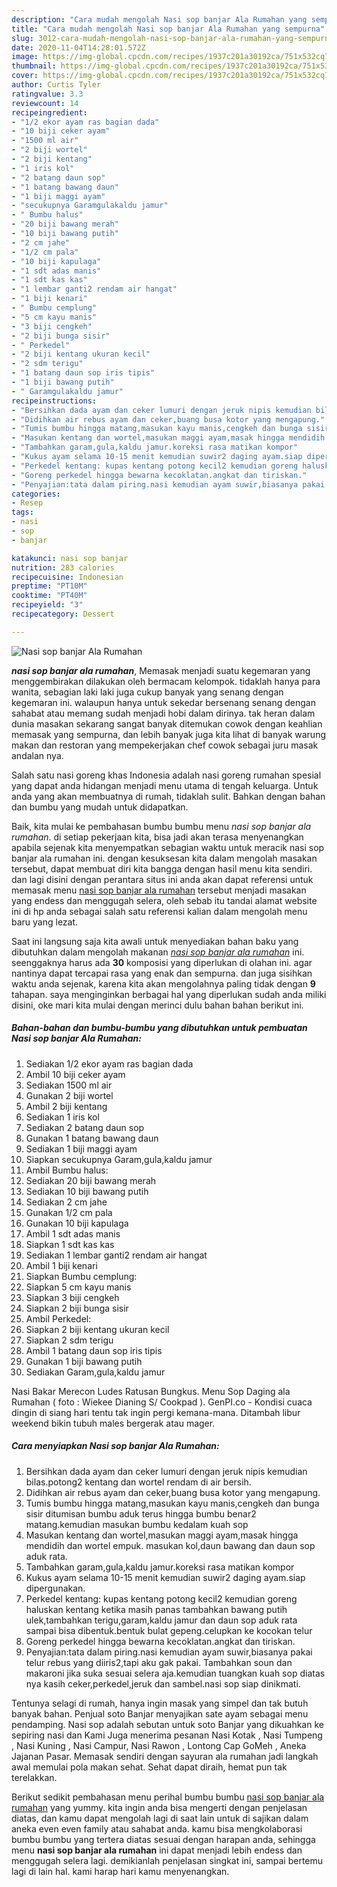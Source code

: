```yaml
---
description: "Cara mudah mengolah Nasi sop banjar Ala Rumahan yang sempurna"
title: "Cara mudah mengolah Nasi sop banjar Ala Rumahan yang sempurna"
slug: 3012-cara-mudah-mengolah-nasi-sop-banjar-ala-rumahan-yang-sempurna
date: 2020-11-04T14:28:01.572Z
image: https://img-global.cpcdn.com/recipes/1937c201a30192ca/751x532cq70/nasi-sop-banjar-ala-rumahan-foto-resep-utama.jpg
thumbnail: https://img-global.cpcdn.com/recipes/1937c201a30192ca/751x532cq70/nasi-sop-banjar-ala-rumahan-foto-resep-utama.jpg
cover: https://img-global.cpcdn.com/recipes/1937c201a30192ca/751x532cq70/nasi-sop-banjar-ala-rumahan-foto-resep-utama.jpg
author: Curtis Tyler
ratingvalue: 3.3
reviewcount: 14
recipeingredient:
- "1/2 ekor ayam ras bagian dada"
- "10 biji ceker ayam"
- "1500 ml air"
- "2 biji wortel"
- "2 biji kentang"
- "1 iris kol"
- "2 batang daun sop"
- "1 batang bawang daun"
- "1 biji maggi ayam"
- "secukupnya Garamgulakaldu jamur"
- " Bumbu halus"
- "20 biji bawang merah"
- "10 biji bawang putih"
- "2 cm jahe"
- "1/2 cm pala"
- "10 biji kapulaga"
- "1 sdt adas manis"
- "1 sdt kas kas"
- "1 lembar ganti2 rendam air hangat"
- "1 biji kenari"
- " Bumbu cemplung"
- "5 cm kayu manis"
- "3 biji cengkeh"
- "2 biji bunga sisir"
- " Perkedel"
- "2 biji kentang ukuran kecil"
- "2 sdm terigu"
- "1 batang daun sop iris tipis"
- "1 biji bawang putih"
- " Garamgulakaldu jamur"
recipeinstructions:
- "Bersihkan dada ayam dan ceker lumuri dengan jeruk nipis kemudian bilas.potong2 kentang dan wortel rendam di air bersih."
- "Didihkan air rebus ayam dan ceker,buang busa kotor yang mengapung."
- "Tumis bumbu hingga matang,masukan kayu manis,cengkeh dan bunga sisir ditumisan bumbu aduk terus hingga bumbu benar2 matang.kemudian masukan bumbu kedalam kuah sop"
- "Masukan kentang dan wortel,masukan maggi ayam,masak hingga mendidih dan wortel empuk. masukan kol,daun bawang dan daun sop aduk rata."
- "Tambahkan garam,gula,kaldu jamur.koreksi rasa matikan kompor"
- "Kukus ayam selama 10-15 menit kemudian suwir2 daging ayam.siap dipergunakan."
- "Perkedel kentang: kupas kentang potong kecil2 kemudian goreng haluskan kentang ketika masih panas tambahkan bawang putih ulek,tambahkan terigu,garam,kaldu jamur dan daun sop aduk rata sampai bisa dibentuk.bentuk bulat gepeng.celupkan ke kocokan telur"
- "Goreng perkedel hingga bewarna kecoklatan.angkat dan tiriskan."
- "Penyajian:tata dalam piring.nasi kemudian ayam suwir,biasanya pakai telur rebus yang diiris2,tapi aku gak pakai. Tambahkan soun dan makaroni jika suka sesuai selera aja.kemudian tuangkan kuah sop diatas nya kasih ceker,perkedel,jeruk dan sambel.nasi sop siap dinikmati."
categories:
- Resep
tags:
- nasi
- sop
- banjar

katakunci: nasi sop banjar 
nutrition: 283 calories
recipecuisine: Indonesian
preptime: "PT10M"
cooktime: "PT40M"
recipeyield: "3"
recipecategory: Dessert

---
```



![Nasi sop banjar Ala Rumahan](https://img-global.cpcdn.com/recipes/1937c201a30192ca/751x532cq70/nasi-sop-banjar-ala-rumahan-foto-resep-utama.jpg)

<b><i>nasi sop banjar ala rumahan</i></b>, Memasak menjadi suatu kegemaran yang menggembirakan dilakukan oleh bermacam kelompok. tidaklah hanya para wanita, sebagian laki laki juga cukup banyak yang senang dengan kegemaran ini. walaupun hanya untuk sekedar bersenang senang dengan sahabat atau memang sudah menjadi hobi dalam dirinya. tak heran dalam dunia masakan sekarang sangat banyak ditemukan cowok dengan keahlian memasak yang sempurna, dan lebih banyak juga kita lihat di banyak warung makan dan restoran yang mempekerjakan chef cowok sebagai juru masak andalan nya.

Salah satu nasi goreng khas Indonesia adalah nasi goreng rumahan spesial yang dapat anda hidangan menjadi menu utama di tengah keluarga. Untuk anda yang akan membuatnya di rumah, tidaklah sulit. Bahkan dengan bahan dan bumbu yang mudah untuk didapatkan.

Baik, kita mulai ke pembahasan bumbu bumbu menu <i>nasi sop banjar ala rumahan</i>. di setiap pekerjaan kita, bisa jadi akan terasa menyenangkan apabila sejenak kita menyempatkan sebagian waktu untuk meracik nasi sop banjar ala rumahan ini. dengan kesuksesan kita dalam mengolah masakan tersebut, dapat membuat diri kita bangga dengan hasil menu kita sendiri. dan lagi disini dengan perantara situs ini anda akan dapat referensi untuk memasak menu <u>nasi sop banjar ala rumahan</u> tersebut menjadi masakan yang endess dan menggugah selera, oleh sebab itu tandai alamat website ini di hp anda sebagai salah satu referensi kalian dalam mengolah menu baru yang lezat.


Saat ini langsung saja kita awali untuk menyediakan bahan baku yang dibutuhkan dalam mengolah makanan <u><i>nasi sop banjar ala rumahan</i></u> ini. seenggaknya harus ada <b>30</b> komposisi yang diperlukan di olahan ini. agar nantinya dapat tercapai rasa yang enak dan sempurna. dan juga sisihkan waktu anda sejenak, karena kita akan mengolahnya paling tidak dengan <b>9</b> tahapan. saya menginginkan berbagai hal yang diperlukan sudah anda miliki disini, oke mari kita mulai dengan merinci dulu bahan bahan berikut ini.

<!--inarticleads1-->

##### Bahan-bahan dan bumbu-bumbu yang dibutuhkan untuk pembuatan Nasi sop banjar Ala Rumahan:

1. Sediakan 1/2 ekor ayam ras bagian dada
1. Ambil 10 biji ceker ayam
1. Sediakan 1500 ml air
1. Gunakan 2 biji wortel
1. Ambil 2 biji kentang
1. Sediakan 1 iris kol
1. Sediakan 2 batang daun sop
1. Gunakan 1 batang bawang daun
1. Sediakan 1 biji maggi ayam
1. Siapkan secukupnya Garam,gula,kaldu jamur
1. Ambil  Bumbu halus:
1. Sediakan 20 biji bawang merah
1. Sediakan 10 biji bawang putih
1. Sediakan 2 cm jahe
1. Gunakan 1/2 cm pala
1. Gunakan 10 biji kapulaga
1. Ambil 1 sdt adas manis
1. Siapkan 1 sdt kas kas
1. Sediakan 1 lembar ganti2 rendam air hangat
1. Ambil 1 biji kenari
1. Siapkan  Bumbu cemplung:
1. Siapkan 5 cm kayu manis
1. Siapkan 3 biji cengkeh
1. Siapkan 2 biji bunga sisir
1. Ambil  Perkedel:
1. Siapkan 2 biji kentang ukuran kecil
1. Siapkan 2 sdm terigu
1. Ambil 1 batang daun sop iris tipis
1. Gunakan 1 biji bawang putih
1. Sediakan  Garam,gula,kaldu jamur


Nasi Bakar Merecon Ludes Ratusan Bungkus. Menu Sop Daging ala Rumahan ( foto : Wiekee Dianing S/ Cookpad ). GenPI.co - Kondisi cuaca dingin di siang hari tentu tak ingin pergi kemana-mana. Ditambah libur weekend bikin tubuh males bergerak atau mager. 

<!--inarticleads2-->

##### Cara menyiapkan Nasi sop banjar Ala Rumahan:

1. Bersihkan dada ayam dan ceker lumuri dengan jeruk nipis kemudian bilas.potong2 kentang dan wortel rendam di air bersih.
1. Didihkan air rebus ayam dan ceker,buang busa kotor yang mengapung.
1. Tumis bumbu hingga matang,masukan kayu manis,cengkeh dan bunga sisir ditumisan bumbu aduk terus hingga bumbu benar2 matang.kemudian masukan bumbu kedalam kuah sop
1. Masukan kentang dan wortel,masukan maggi ayam,masak hingga mendidih dan wortel empuk. masukan kol,daun bawang dan daun sop aduk rata.
1. Tambahkan garam,gula,kaldu jamur.koreksi rasa matikan kompor
1. Kukus ayam selama 10-15 menit kemudian suwir2 daging ayam.siap dipergunakan.
1. Perkedel kentang: kupas kentang potong kecil2 kemudian goreng haluskan kentang ketika masih panas tambahkan bawang putih ulek,tambahkan terigu,garam,kaldu jamur dan daun sop aduk rata sampai bisa dibentuk.bentuk bulat gepeng.celupkan ke kocokan telur
1. Goreng perkedel hingga bewarna kecoklatan.angkat dan tiriskan.
1. Penyajian:tata dalam piring.nasi kemudian ayam suwir,biasanya pakai telur rebus yang diiris2,tapi aku gak pakai. Tambahkan soun dan makaroni jika suka sesuai selera aja.kemudian tuangkan kuah sop diatas nya kasih ceker,perkedel,jeruk dan sambel.nasi sop siap dinikmati.


Tentunya selagi di rumah, hanya ingin masak yang simpel dan tak butuh banyak bahan. Penjual soto Banjar menyajikan sate ayam sebagai menu pendamping. Nasi sop adalah sebutan untuk soto Banjar yang dikuahkan ke sepiring nasi dan Kami Juga menerima pesanan Nasi Kotak , Nasi Tumpeng , Nasi Kuning , Nasi Campur, Nasi Rawon , Lontong Cap GoMeh , Aneka Jajanan Pasar. Memasak sendiri dengan sayuran ala rumahan jadi langkah awal memulai pola makan sehat. Sehat dapat diraih, hemat pun tak terelakkan. 

Berikut sedikit pembahasan menu perihal bumbu bumbu <u>nasi sop banjar ala rumahan</u> yang yummy. kita ingin anda bisa mengerti dengan penjelasan diatas, dan kamu dapat mengolah lagi di saat lain untuk di sajikan dalam aneka even even family atau sahabat anda. kamu bisa mengkolaborasi bumbu bumbu yang tertera diatas sesuai dengan harapan anda, sehingga menu <b>nasi sop banjar ala rumahan</b> ini dapat menjadi lebih endess dan menggugah selera lagi. demikianlah penjelasan singkat ini, sampai bertemu lagi di lain hal. kami harap hari kamu menyenangkan.
